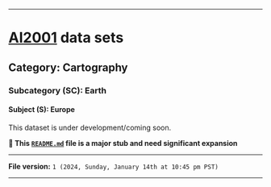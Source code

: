 
***

# [AI2001](https://github.com/seanpm2001/AI2001/) data sets

## Category: Cartography

### Subcategory (SC): Earth

#### Subject (S): Europe

This dataset is under development/coming soon.

**🌱️ This [`README.md`](/README.md) file is a major stub and need significant expansion**

***

**File version:** `1 (2024, Sunday, January 14th at 10:45 pm PST)`

***

